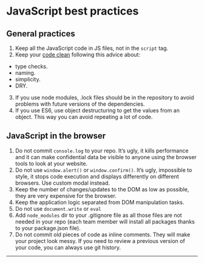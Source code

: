 # JavaScript best practices

## General practices

1. Keep all the JavaScript code in JS files, not in the `script` tag.
2. Keep your [code clean](https://devinduct.com/blogpost/22/javascript-clean-code-best-practices) following this advice about:
  - type checks.
  - naming.
  - simplicity.
  - DRY.
3. If you use node modules, .lock files should be in the repository to avoid problems with future versions of the dependencies.
4.  If you use ES6, use object destructuring to get the values from an object. This way you can avoid repeating a lot of code.

## JavaScript in the browser


1. Do not commit `console.log` to your repo. It’s ugly, it kills performance and it can make confidential data be visible to anyone using the browser tools to look at your website.
2. Do not use `window.alert()` or `window.confirm()`. It’s ugly, impossible to style, it stops code execution and displays differently on different browsers. Use custom modal instead.
3. Keep the number of changes/updates to the DOM as low as possible, they are very expensive for the browser.
4. Keep the application logic separated from DOM manipulation tasks.
5. Do not use `document.write` or `eval`
6. Add `node_modules` dir to your .gitignore file as all those files are not needed in your repo (each team member will install all packages thanks to your package.json file).
7. Do not commit old pieces of code as inline comments. They will make your project look messy. If you need to review a previous version of your code, you can always use git history.

------